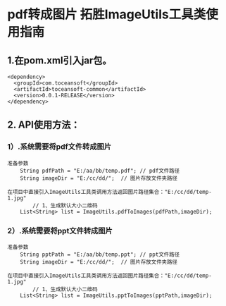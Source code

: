 # pdf转成图片 拓胜ImageUtils工具类使用指南
## 1.在pom.xml引入jar包。
    <dependency>
      <groupId>com.toceansoft</groupId>
      <artifactId>toceansoft-common</artifactId>
      <version>0.0.1-RELEASE</version>
    </dependency>

## 2. API使用方法：
### 1）.系统需要将pdf文件转成图片    
    准备参数
        String pdfPath = "E:/aa/bb/temp.pdf"; // pdf文件路径
        String imageDir = "E:/cc/dd/";  // 图片存放文件夹路径     
        
    在项目中直接引入ImageUtils工具类调用方法返回图片路径集合："E:/cc/dd/temp-1.jpg"
            // 1、生成默认大小二维码
        List<String> list = ImageUtils.pdfToImages(pdfPath,imageDir); 
### 2）.系统需要将ppt文件转成图片    
    准备参数
        String pptPath = "E:/aa/bb/temp.ppt"; // ppt文件路径
        String imageDir = "E:/cc/dd/";  // 图片存放文件夹路径     
        
    在项目中直接引入ImageUtils工具类调用方法返回图片路径集合："E:/cc/dd/temp-1.jpg"
            // 1、生成默认大小二维码
        List<String> list = ImageUtils.pptToImages(pptPath,imageDir); 